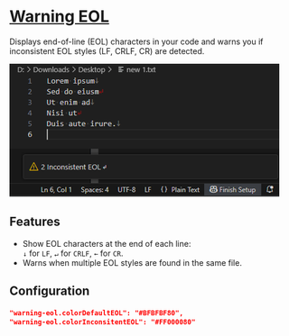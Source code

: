 # [Warning EOL](https://marketplace.visualstudio.com/items?itemName=nguyenduy4321.warning-eol)

Displays end-of-line (EOL) characters in your code and warns you if inconsistent EOL styles (LF, CRLF, CR) are detected.

![preview](https://raw.githubusercontent.com/nguyenduy4321/warning-eol-vsce/main/preview.png)

## Features

- Show EOL characters at the end of each line:  
  `↓` for `LF`, `↵` for `CRLF`, `←` for `CR`.
- Warns when multiple EOL styles are found in the same file.

## Configuration

```json
"warning-eol.colorDefaultEOL": "#BFBFBF80",
"warning-eol.colorInconsitentEOL": "#FF000080"
```
